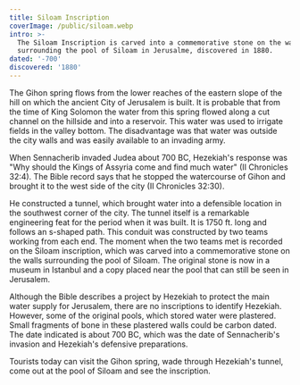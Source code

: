 ```yaml
---
title: Siloam Inscription
coverImage: /public/siloam.webp
intro: >-
  The Siloam Inscription is carved into a commemorative stone on the walls
  surrounding the pool of Siloam in Jerusalme, discovered in 1880.
dated: '-700'
discovered: '1880'
---
```


The Gihon spring flows from the lower reaches of the eastern slope of the hill on which the ancient City of Jerusalem is built. It is probable that from the time of King Solomon the water from this spring flowed along a cut channel on the hillside and into a reservoir. This water was used to irrigate fields in the valley bottom. The disadvantage was that water was outside the city walls and was easily available to an invading army.

When Sennacherib invaded Judea about 700 BC, Hezekiah's response was "Why should the Kings of Assyria come and find much water" (II Chronicles 32:4). The Bible record says that he stopped the watercourse of Gihon and brought it to the west side of the city (II Chronicles 32:30).

He constructed a tunnel, which brought water into a defensible location in the southwest corner of the city. The tunnel itself is a remarkable engineering feat for the period when it was built. It is 1750 ft. long and follows an s-shaped path. This conduit was constructed by two teams working from each end. The moment when the two teams met is recorded on the Siloam inscription, which was carved into a commemorative stone on the walls surrounding the pool of Siloam. The original stone is now in a museum in Istanbul and a copy placed near the pool that can still be seen in Jerusalem.

Although the Bible describes a project by Hezekiah to protect the main water supply for Jerusalem, there are no inscriptions to identify Hezekiah. However, some of the original pools, which stored water were plastered. Small fragments of bone in these plastered walls could be carbon dated. The date indicated is about 700 BC, which was the date of Sennacherib's invasion and Hezekiah's defensive preparations.

Tourists today can visit the Gihon spring, wade through Hezekiah's tunnel, come out at the pool of Siloam and see the inscription.
